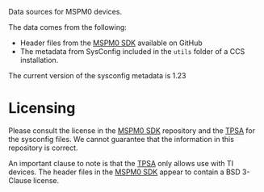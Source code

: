 Data sources for MSPM0 devices.

The data comes from the following:
- Header files from the [MSPM0 SDK] available on GitHub
- The metadata from SysConfig included in the `utils` folder of a CCS installation.

The current version of the sysconfig metadata is 1.23

# Licensing

Please consult the license in the [MSPM0 SDK] repository and the [TPSA] for the sysconfig files. We cannot guarantee that the information in this repository is correct.

An important clause to note is that the [TPSA] only allows use with TI devices. The header files in the [MSPM0 SDK] appear to contain a BSD 3-Clause license.

[MSPM0 SDK]: https://github.com/TexasInstruments/mspm0-sdk
[TPSA]: TPSA.pdf
